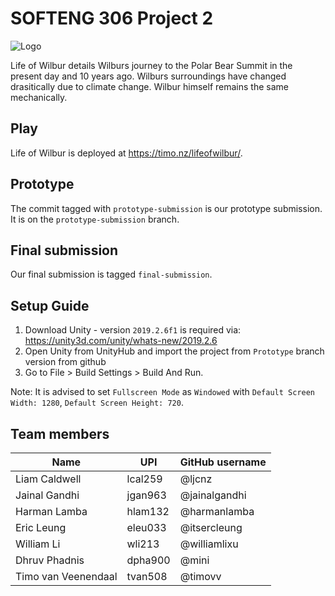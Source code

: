 SOFTENG 306 Project 2
=====================
![Logo](https://i.ibb.co/3cdT28d/Logo-export.png)

Life of Wilbur details Wilburs journey to the Polar Bear Summit in the present day and 10 years ago. Wilburs surroundings have changed drasitically due to climate change. Wilbur himself remains the same mechanically.

Play
----

Life of Wilbur is deployed at https://timo.nz/lifeofwilbur/.

Prototype
---------

The commit tagged with `prototype-submission` is our prototype submission. It is on the `prototype-submission` branch.

Final submission
----------------

Our final submission is tagged `final-submission`.

Setup Guide
------------
1. Download Unity - version `2019.2.6f1` is required via: https://unity3d.com/unity/whats-new/2019.2.6
2. Open Unity from UnityHub and import the project from `Prototype` branch version from github
3. Go to File > Build Settings > Build And Run.

Note: It is advised to set `Fullscreen Mode` as `Windowed` with `Default Screen Width: 1280`, `Default Screen Height: 720`.


Team members
------------

| Name                | UPI     | GitHub username |
|---------------------|---------|-----------------|
| Liam Caldwell       | lcal259 | @ljcnz          |
| Jainal Gandhi       | jgan963 | @jainalgandhi   |
| Harman Lamba        | hlam132 | @harmanlamba    |
| Eric Leung          | eleu033 | @itsercleung    |
| William Li          | wli213  | @williamlixu    |
| Dhruv Phadnis       | dpha900 | @mini           |
| Timo van Veenendaal | tvan508 | @timovv         |

